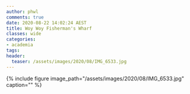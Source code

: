 ```yaml
---
author: phwl
comments: true
date: 2020-08-22 14:02:24 AEST
title: Woy Woy Fisherman's Wharf
classes: wide
categories:
- academia
tags:
header:
  teaser: /assets/images/2020/08/IMG_6533.jpg
---
```


{% include figure image_path="/assets/images/2020/08/IMG_6533.jpg" caption="" %}
